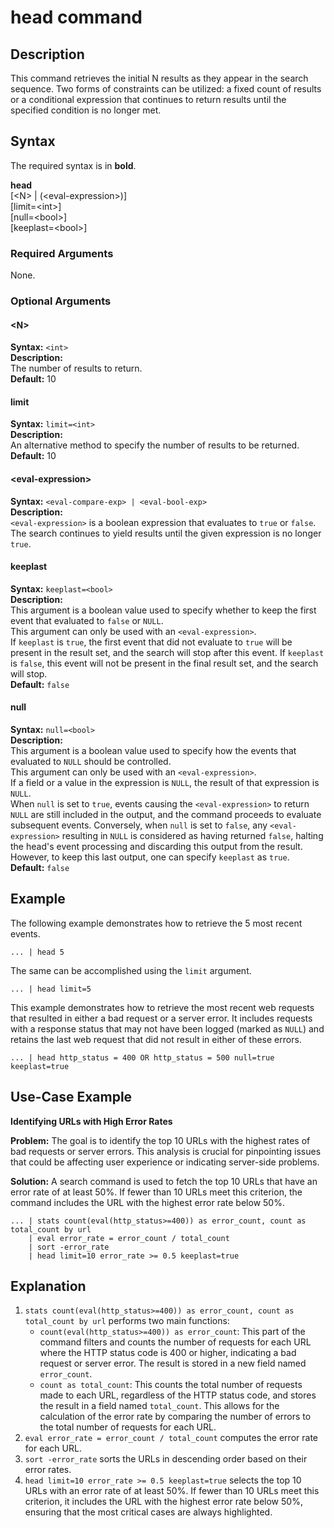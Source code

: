 # head command

## Description

This command retrieves the initial N results as they appear in the search sequence. Two forms of constraints can be utilized: a fixed count of results or a conditional expression that continues to return results until the specified condition is no longer met.

## Syntax
The required syntax is in **bold**.

**head**\
[\<N\> | (\<eval-expression\>)]\
[limit=\<int\>]\
[null=\<bool\>]\
[keeplast=\<bool\>]


### Required Arguments

None.


### Optional Arguments

#### \<N\>
**Syntax:** `<int>`\
**Description:**\
The number of results to return.\
**Default:** 10



#### limit
**Syntax:** `limit=<int>`\
**Description:**\
An alternative method to specify the number of results to be returned.\
**Default:** 10



#### \<eval-expression\>
**Syntax:** `<eval-compare-exp> | <eval-bool-exp>`\
**Description:** \
`<eval-expression>` is a boolean expression that evaluates to `true` or `false`.\
The search continues to yield results until the given expression is no longer `true`.


#### keeplast
**Syntax:** `keeplast=<bool>`\
**Description:**\
This argument is a boolean value used to specify whether to keep the first event that evaluated to `false` or `NULL`.\
This argument can only be used with an `<eval-expression>`.\
If `keeplast` is `true`, the first event that did not evaluate to `true` will be present in the result set, and the search will stop after this event. If `keeplast` is `false`, this event will not be present in the final result set, and the search will stop.\
**Default:** `false`

#### null
**Syntax:** `null=<bool>`\
**Description:**\
This argument is a boolean value used to specify how the events that evaluated to `NULL` should be controlled.\
This argument can only be used with an `<eval-expression>`.\
If a field or a value in the expression is `NULL`, the result of that expression is `NULL`.\
When `null` is set to `true`, events causing the `<eval-expression>` to return `NULL` are still included in the output, and the command proceeds to evaluate subsequent events. Conversely, when `null` is set to `false`, any `<eval-expression>` resulting in `NULL` is considered as having returned `false`, halting the head's event processing and discarding this output from the result. However, to keep this last output, one can specify `keeplast` as `true`.\
**Default:** `false`


## Example

The following example demonstrates how to retrieve the 5 most recent events.
```
... | head 5
```
The same can be accomplished using the `limit` argument.
```
... | head limit=5
```

This example demonstrates how to retrieve the most recent web requests that resulted in either a bad request or a server error. It includes requests with a response status that may not have been logged (marked as `NULL`) and retains the last web request that did not result in either of these errors.
```
... | head http_status = 400 OR http_status = 500 null=true keeplast=true
```

## Use-Case Example

**Identifying URLs with High Error Rates**

**Problem:** The goal is to identify the top 10 URLs with the highest rates of bad requests or server errors. This analysis is crucial for pinpointing issues that could be affecting user experience or indicating server-side problems.

**Solution:** A search command is used to fetch the top 10 URLs that have an error rate of at least 50%. If fewer than 10 URLs meet this criterion, the command includes the URL with the highest error rate below 50%.

```
... | stats count(eval(http_status>=400)) as error_count, count as total_count by url 
    | eval error_rate = error_count / total_count 
    | sort -error_rate
    | head limit=10 error_rate >= 0.5 keeplast=true
```

## Explanation
1. `stats count(eval(http_status>=400)) as error_count, count as total_count by url` performs two main functions:
   - `count(eval(http_status>=400)) as error_count`: This part of the command filters and counts the number of requests for each URL where the HTTP status code is 400 or higher, indicating a bad request or server error. The result is stored in a new field named `error_count`.
   - `count as total_count`: This counts the total number of requests made to each URL, regardless of the HTTP status code, and stores the result in a field named `total_count`. This allows for the calculation of the error rate by comparing the number of errors to the total number of requests for each URL.
2. `eval error_rate = error_count / total_count` computes the error rate for each URL.
3. `sort -error_rate` sorts the URLs in descending order based on their error rates.
4. `head limit=10 error_rate >= 0.5 keeplast=true` selects the top 10 URLs with an error rate of at least 50%. If fewer than 10 URLs meet this criterion, it includes the URL with the highest error rate below 50%, ensuring that the most critical cases are always highlighted.



